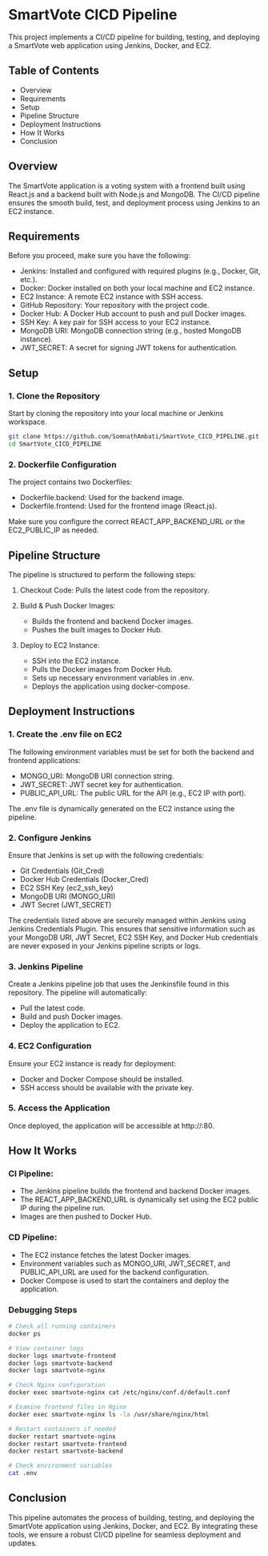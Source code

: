 # SmartVote CICD Pipeline
This project implements a CI/CD pipeline for building, testing, and deploying a SmartVote web application using Jenkins, Docker, and EC2.

## Table of Contents
- Overview
- Requirements
- Setup
- Pipeline Structure
- Deployment Instructions
- How It Works
- Conclusion

## Overview
The SmartVote application is a voting system with a frontend built using React.js and a backend built with Node.js and MongoDB. The CI/CD pipeline ensures the smooth build, test, and deployment process using Jenkins to an EC2 instance.

## Requirements
Before you proceed, make sure you have the following:

- Jenkins: Installed and configured with required plugins (e.g., Docker, Git, etc.).
- Docker: Docker installed on both your local machine and EC2 instance.
- EC2 Instance: A remote EC2 instance with SSH access.
- GitHub Repository: Your repository with the project code.
- Docker Hub: A Docker Hub account to push and pull Docker images.
- SSH Key: A key pair for SSH access to your EC2 instance.
- MongoDB URI: MongoDB connection string (e.g., hosted MongoDB instance).
- JWT_SECRET: A secret for signing JWT tokens for authentication.

## Setup
### 1. Clone the Repository
Start by cloning the repository into your local machine or Jenkins workspace.

```bash
git clone https://github.com/SomnathAmbati/SmartVote_CICD_PIPELINE.git
cd SmartVote_CICD_PIPELINE
```

### 2. Dockerfile Configuration
The project contains two Dockerfiles:

- Dockerfile.backend: Used for the backend image.
- Dockerfile.frontend: Used for the frontend image (React.js).

Make sure you configure the correct REACT_APP_BACKEND_URL or the EC2_PUBLIC_IP as needed.

## Pipeline Structure
The pipeline is structured to perform the following steps:

1. Checkout Code: Pulls the latest code from the repository.

2. Build & Push Docker Images:
   - Builds the frontend and backend Docker images.
   - Pushes the built images to Docker Hub.

3. Deploy to EC2 Instance:
   - SSH into the EC2 instance.
   - Pulls the Docker images from Docker Hub.
   - Sets up necessary environment variables in .env.
   - Deploys the application using docker-compose.

## Deployment Instructions
### 1. Create the .env file on EC2
The following environment variables must be set for both the backend and frontend applications:

- MONGO_URI: MongoDB URI connection string.
- JWT_SECRET: JWT secret key for authentication.
- PUBLIC_API_URL: The public URL for the API (e.g., EC2 IP with port).

The .env file is dynamically generated on the EC2 instance using the pipeline.

### 2. Configure Jenkins
Ensure that Jenkins is set up with the following credentials:

- Git Credentials (Git_Cred)
- Docker Hub Credentials (Docker_Cred)
- EC2 SSH Key (ec2_ssh_key)
- MongoDB URI (MONGO_URI)
- JWT Secret (JWT_SECRET)
  
The credentials listed above are securely managed within Jenkins using Jenkins Credentials Plugin. This ensures that sensitive information such as your MongoDB URI, JWT Secret, EC2 SSH Key, and Docker Hub credentials are never exposed in your Jenkins pipeline scripts or logs.

### 3. Jenkins Pipeline
Create a Jenkins pipeline job that uses the Jenkinsfile found in this repository. The pipeline will automatically:

- Pull the latest code.
- Build and push Docker images.
- Deploy the application to EC2.

### 4. EC2 Configuration
Ensure your EC2 instance is ready for deployment:

- Docker and Docker Compose should be installed.
- SSH access should be available with the private key.

### 5. Access the Application
Once deployed, the application will be accessible at http://<EC2-IP>:80.

## How It Works
### CI Pipeline:
- The Jenkins pipeline builds the frontend and backend Docker images.
- The REACT_APP_BACKEND_URL is dynamically set using the EC2 public IP during the pipeline run.
- Images are then pushed to Docker Hub.

### CD Pipeline:
- The EC2 instance fetches the latest Docker images.
- Environment variables such as MONGO_URI, JWT_SECRET, and PUBLIC_API_URL are used for the backend configuration.
- Docker Compose is used to start the containers and deploy the application.

### Debugging Steps
```bash
# Check all running containers
docker ps

# View container logs
docker logs smartvote-frontend
docker logs smartvote-backend
docker logs smartvote-nginx

# Check Nginx configuration
docker exec smartvote-nginx cat /etc/nginx/conf.d/default.conf

# Examine frontend files in Nginx
docker exec smartvote-nginx ls -la /usr/share/nginx/html

# Restart containers if needed
docker restart smartvote-nginx
docker restart smartvote-frontend
docker restart smartvote-backend

# Check environment variables
cat .env
```

## Conclusion
This pipeline automates the process of building, testing, and deploying the SmartVote application using Jenkins, Docker, and EC2. By integrating these tools, we ensure a robust CI/CD pipeline for seamless deployment and updates.
